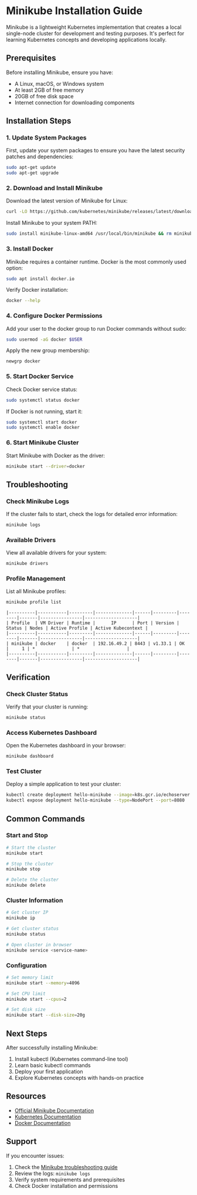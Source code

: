 # Minikube Installation Guide

Minikube is a lightweight Kubernetes implementation that creates a local single-node cluster for development and testing purposes. It's perfect for learning Kubernetes concepts and developing applications locally.

## Prerequisites

Before installing Minikube, ensure you have:
- A Linux, macOS, or Windows system
- At least 2GB of free memory
- 20GB of free disk space
- Internet connection for downloading components


## Installation Steps

### 1. Update System Packages

First, update your system packages to ensure you have the latest security patches and dependencies:

```bash
sudo apt-get update
sudo apt-get upgrade
```

### 2. Download and Install Minikube

Download the latest version of Minikube for Linux:

```bash
curl -LO https://github.com/kubernetes/minikube/releases/latest/download/minikube-linux-amd64
```

Install Minikube to your system PATH:

```bash
sudo install minikube-linux-amd64 /usr/local/bin/minikube && rm minikube-linux-amd64
```

### 3. Install Docker

Minikube requires a container runtime. Docker is the most commonly used option:

```bash
sudo apt install docker.io
```

Verify Docker installation:

```bash
docker --help
```

### 4. Configure Docker Permissions

Add your user to the docker group to run Docker commands without sudo:

```bash
sudo usermod -aG docker $USER
```

Apply the new group membership:

```bash
newgrp docker
```

### 5. Start Docker Service

Check Docker service status:

```bash
sudo systemctl status docker
```

If Docker is not running, start it:

```bash
sudo systemctl start docker
sudo systemctl enable docker
```

### 6. Start Minikube Cluster

Start Minikube with Docker as the driver:

```bash
minikube start --driver=docker
```

## Troubleshooting

### Check Minikube Logs

If the cluster fails to start, check the logs for detailed error information:

```bash
minikube logs
```

### Available Drivers

View all available drivers for your system:

```bash
minikube drivers
```

### Profile Management

List all Minikube profiles:

```bash
minikube profile list
```
```
|----------|-----------|---------|--------------|------|---------|--------|-------|----------------|--------------------|
| Profile  | VM Driver | Runtime |      IP      | Port | Version | Status | Nodes | Active Profile | Active Kubecontext |
|----------|-----------|---------|--------------|------|---------|--------|-------|----------------|--------------------|
| minikube | docker    | docker  | 192.16.49.2 | 8443 | v1.33.1 | OK     |     1 | *              | *                  |
|----------|-----------|---------|--------------|------|---------|--------|-------|----------------|--------------------|
```



## Verification

### Check Cluster Status

Verify that your cluster is running:

```bash
minikube status
```

### Access Kubernetes Dashboard

Open the Kubernetes dashboard in your browser:

```bash
minikube dashboard
```

### Test Cluster

Deploy a simple application to test your cluster:

```bash
kubectl create deployment hello-minikube --image=k8s.gcr.io/echoserver:1.4
kubectl expose deployment hello-minikube --type=NodePort --port=8080
```

## Common Commands

### Start and Stop

```bash
# Start the cluster
minikube start

# Stop the cluster
minikube stop

# Delete the cluster
minikube delete
```

### Cluster Information

```bash
# Get cluster IP
minikube ip

# Get cluster status
minikube status

# Open cluster in browser
minikube service <service-name>
```

### Configuration

```bash
# Set memory limit
minikube start --memory=4096

# Set CPU limit
minikube start --cpus=2

# Set disk size
minikube start --disk-size=20g
```

## Next Steps

After successfully installing Minikube:

1. Install kubectl (Kubernetes command-line tool)
2. Learn basic kubectl commands
3. Deploy your first application
4. Explore Kubernetes concepts with hands-on practice

## Resources

- [Official Minikube Documentation](https://minikube.sigs.k8s.io/docs/)
- [Kubernetes Documentation](https://kubernetes.io/docs/)
- [Docker Documentation](https://docs.docker.com/)

## Support

If you encounter issues:

1. Check the [Minikube troubleshooting guide](https://minikube.sigs.k8s.io/docs/handbook/troubleshooting/)
2. Review the logs: `minikube logs`
3. Verify system requirements and prerequisites
4. Check Docker installation and permissions
